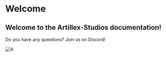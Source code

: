 # Welcome

## Welcome to the Artillex-Studios documentation!

Do you have any questions? Join us on Discord!

[//]: # ( https://github.com/dgibbs64/discord-banners/blob/master/README.md)
![A](https://discordapp.com/api/guilds/1130070418150133761/widget.png?style=banner2)
